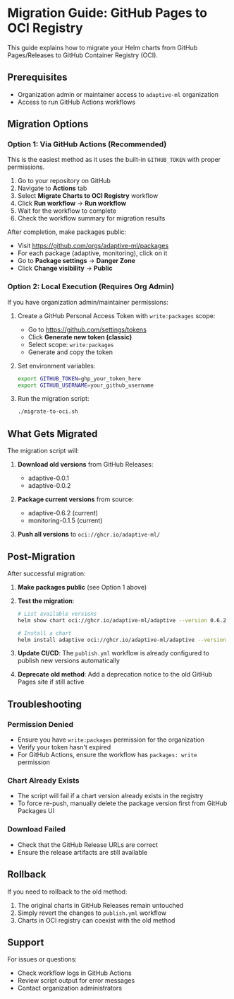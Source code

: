 # Migration Guide: GitHub Pages to OCI Registry

This guide explains how to migrate your Helm charts from GitHub Pages/Releases to GitHub Container Registry (OCI).

## Prerequisites

- Organization admin or maintainer access to `adaptive-ml` organization
- Access to run GitHub Actions workflows

## Migration Options

### Option 1: Via GitHub Actions (Recommended)

This is the easiest method as it uses the built-in `GITHUB_TOKEN` with proper permissions.

1. Go to your repository on GitHub
2. Navigate to **Actions** tab
3. Select **Migrate Charts to OCI Registry** workflow
4. Click **Run workflow** → **Run workflow**
5. Wait for the workflow to complete
6. Check the workflow summary for migration results

After completion, make packages public:
- Visit https://github.com/orgs/adaptive-ml/packages
- For each package (adaptive, monitoring), click on it
- Go to **Package settings** → **Danger Zone**
- Click **Change visibility** → **Public**

### Option 2: Local Execution (Requires Org Admin)

If you have organization admin/maintainer permissions:

1. Create a GitHub Personal Access Token with `write:packages` scope:
   - Go to https://github.com/settings/tokens
   - Click **Generate new token (classic)**
   - Select scope: `write:packages`
   - Generate and copy the token

2. Set environment variables:
   ```bash
   export GITHUB_TOKEN=ghp_your_token_here
   export GITHUB_USERNAME=your_github_username
   ```

3. Run the migration script:
   ```bash
   ./migrate-to-oci.sh
   ```

## What Gets Migrated

The migration script will:

1. **Download old versions** from GitHub Releases:
   - adaptive-0.0.1
   - adaptive-0.0.2

2. **Package current versions** from source:
   - adaptive-0.6.2 (current)
   - monitoring-0.1.5 (current)

3. **Push all versions** to `oci://ghcr.io/adaptive-ml/`

## Post-Migration

After successful migration:

1. **Make packages public** (see Option 1 above)

2. **Test the migration**:
   ```bash
   # List available versions
   helm show chart oci://ghcr.io/adaptive-ml/adaptive --version 0.6.2
   
   # Install a chart
   helm install adaptive oci://ghcr.io/adaptive-ml/adaptive --version 0.6.2
   ```

3. **Update CI/CD**: The `publish.yml` workflow is already configured to publish new versions automatically

4. **Deprecate old method**: Add a deprecation notice to the old GitHub Pages site if still active

## Troubleshooting

### Permission Denied
- Ensure you have `write:packages` permission for the organization
- Verify your token hasn't expired
- For GitHub Actions, ensure the workflow has `packages: write` permission

### Chart Already Exists
- The script will fail if a chart version already exists in the registry
- To force re-push, manually delete the package version first from GitHub Packages UI

### Download Failed
- Check that the GitHub Release URLs are correct
- Ensure the release artifacts are still available

## Rollback

If you need to rollback to the old method:

1. The original charts in GitHub Releases remain untouched
2. Simply revert the changes to `publish.yml` workflow
3. Charts in OCI registry can coexist with the old method

## Support

For issues or questions:
- Check workflow logs in GitHub Actions
- Review script output for error messages
- Contact organization administrators

